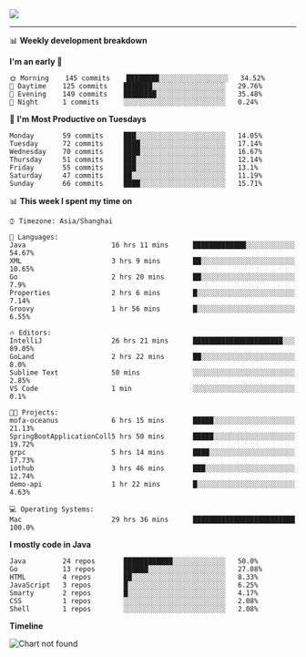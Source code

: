 
<a href="https://github.com/helloworlde">
  <img align="" src="https://github-readme-stats.vercel.app/api?username=helloworlde&show_icons=true&count_private=true" />
</a>

-----

📊 **Weekly development breakdown**

<!--START_SECTION:waka-->
**I'm an early 🐤** 

```text
🌞 Morning    145 commits    ████████░░░░░░░░░░░░░░░░░   34.52% 
🌆 Daytime    125 commits    ███████░░░░░░░░░░░░░░░░░░   29.76% 
🌃 Evening    149 commits    ████████░░░░░░░░░░░░░░░░░   35.48% 
🌙 Night      1 commits      ░░░░░░░░░░░░░░░░░░░░░░░░░   0.24%

```
📅 **I'm Most Productive on Tuesdays** 

```text
Monday       59 commits     ███░░░░░░░░░░░░░░░░░░░░░░   14.05% 
Tuesday      72 commits     ████░░░░░░░░░░░░░░░░░░░░░   17.14% 
Wednesday    70 commits     ████░░░░░░░░░░░░░░░░░░░░░   16.67% 
Thursday     51 commits     ███░░░░░░░░░░░░░░░░░░░░░░   12.14% 
Friday       55 commits     ███░░░░░░░░░░░░░░░░░░░░░░   13.1% 
Saturday     47 commits     ██░░░░░░░░░░░░░░░░░░░░░░░   11.19% 
Sunday       66 commits     ████░░░░░░░░░░░░░░░░░░░░░   15.71%

```


📊 **This week I spent my time on** 

```text
⌚︎ Timezone: Asia/Shanghai

💬 Languages: 
Java                     16 hrs 11 mins      █████████████░░░░░░░░░░░░   54.67% 
XML                      3 hrs 9 mins        ██░░░░░░░░░░░░░░░░░░░░░░░   10.65% 
Go                       2 hrs 20 mins       ██░░░░░░░░░░░░░░░░░░░░░░░   7.9% 
Properties               2 hrs 6 mins        █░░░░░░░░░░░░░░░░░░░░░░░░   7.14% 
Groovy                   1 hr 56 mins        █░░░░░░░░░░░░░░░░░░░░░░░░   6.55%

🔥 Editors: 
IntelliJ                 26 hrs 21 mins      ██████████████████████░░░   89.05% 
GoLand                   2 hrs 22 mins       ██░░░░░░░░░░░░░░░░░░░░░░░   8.0% 
Sublime Text             50 mins             ░░░░░░░░░░░░░░░░░░░░░░░░░   2.85% 
VS Code                  1 min               ░░░░░░░░░░░░░░░░░░░░░░░░░   0.1%

🐱‍💻 Projects: 
mofa-oceanus             6 hrs 15 mins       █████░░░░░░░░░░░░░░░░░░░░   21.13% 
SpringBootApplicationColl5 hrs 50 mins       █████░░░░░░░░░░░░░░░░░░░░   19.72% 
grpc                     5 hrs 14 mins       ████░░░░░░░░░░░░░░░░░░░░░   17.73% 
iothub                   3 hrs 46 mins       ███░░░░░░░░░░░░░░░░░░░░░░   12.74% 
demo-api                 1 hr 22 mins        █░░░░░░░░░░░░░░░░░░░░░░░░   4.63%

💻 Operating Systems: 
Mac                      29 hrs 36 mins      █████████████████████████   100.0%

```

**I mostly code in Java** 

```text
Java         24 repos       ████████████░░░░░░░░░░░░░   50.0% 
Go           13 repos       ██████░░░░░░░░░░░░░░░░░░░   27.08% 
HTML         4 repos        ██░░░░░░░░░░░░░░░░░░░░░░░   8.33% 
JavaScript   3 repos        █░░░░░░░░░░░░░░░░░░░░░░░░   6.25% 
Smarty       2 repos        █░░░░░░░░░░░░░░░░░░░░░░░░   4.17% 
CSS          1 repos        ░░░░░░░░░░░░░░░░░░░░░░░░░   2.08% 
Shell        1 repos        ░░░░░░░░░░░░░░░░░░░░░░░░░   2.08%

```


**Timeline**

![Chart not found](https://github.com/helloworlde/helloworlde/blob/master/charts/bar_graph.png) 


<!--END_SECTION:waka-->
